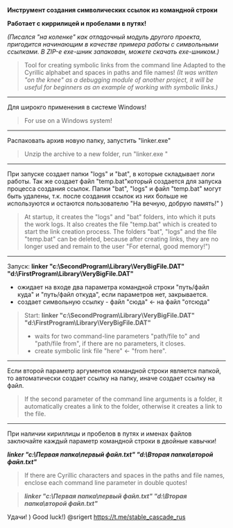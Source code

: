 **Инструмент создания символических ссылок из командной строки**

**Работает с киррилицей и пробелами в путях!**

_(Писался "на коленке" как отладочный модуль другого проекта, пригодится начинающим в качестве примера работы с символьными ссылками. В ZIP-е exe-шник запакован, можете скачать exe-шником.)_

> Tool for creating symbolic links from the command line
> Adapted to the Cyrillic alphabet and spaces in paths and file names!
> _(It was written "on the knee" as a debugging module of another project, it will be useful for beginners as an example of working with symbolic links.)_

---

Для широкго применения в системе Windows!

> For use on a Windows system!

---

Распаковать архив новую папку, запустить "linker.exe"

> Unzip the archive to a new folder, run "linker.exe "

---

При запуске создает папки "logs" и "bat", в которые складывает логи работы. Так же создает файл "temp.bat"который создается для запуска процесса создания ссылок. Папки "bat", "logs" и файл "temp.bat" могут быть удалены, т.к. после создания ссылок из них больше не используются и остаются пользователю "На вечную, добрую память!" )

> At startup, it creates the "logs" and "bat" folders, into which it puts the work logs. It also creates the file "temp.bat" which is created to start the link creation process. The folders "bat", "logs" and the file "temp.bat" can be deleted, because after creating links, they are no longer used and remain to the user "For eternal, good memory!")

---

Запуск:  **linker  "c:\SecondProgram\Library\VeryBigFile.DAT"   "d:\FirstProgram\Library\VeryBigFile.DAT"**

- ожидает на входе два параметра командной строки "путь/файл куда" и "путь/файл откуда", если параметров нет, закрывается.
- создает символьную ссылку - файл "сюда" <- на файл "отcюда"

>  Start:  **linker  "c:\SecondProgram\Library\VeryBigFile.DAT"  "d:\FirstProgram\Library\VeryBigFile.DAT"**
>- waits for two command-line parameters "path/file to" and "path/file from", if there are no parameters, it closes.
>- create symbolic link file "here" <- "from here".

---

Если второй параметр аргументов командной строки является папкой, то автоматически создает ссылку на папку, иначе создает ссылку на файл.
>If the second parameter of the command line arguments is a folder, it automatically creates a link to the folder, otherwise it creates a link to the file.

---

При наличии кириллицы и пробелов в путях и именах файлов заключайте каждый параметр командной строки в двойные кавычки!

_**linker "c:\Первая папка\первый файл.txt" "d:\Вторая папка\второй файл.txt"**_

>If there are Cyrillic characters and spaces in the paths and file names, enclose each command line parameter in double quotes!

>_**linker "с:\Первая папка\первый файл.txt" "d:\Вторая папка\второй файл.txt"**_

Удачи! )
Good luck!)
@srigert
https://t.me/stable_cascade_rus
